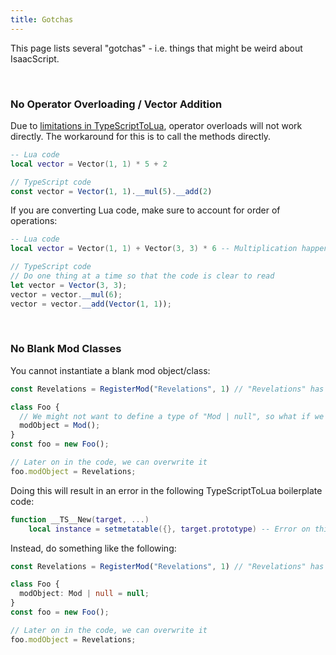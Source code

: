 ```yaml
---
title: Gotchas
---
```


This page lists several "gotchas" - i.e. things that might be weird about IsaacScript.

<br />

### No Operator Overloading / Vector Addition

Due to [limitations in TypeScriptToLua](https://typescripttolua.github.io/docs/advanced/writing-declarations/#operator-overloads), operator overloads will not work directly. The workaround for this is to call the methods directly.

```lua
-- Lua code
local vector = Vector(1, 1) * 5 + 2
```

```typescript
// TypeScript code
const vector = Vector(1, 1).__mul(5).__add(2)
```

If you are converting Lua code, make sure to account for order of operations:

```lua
-- Lua code
local vector = Vector(1, 1) + Vector(3, 3) * 6 -- Multiplication happens before addition
```

```typescript
// TypeScript code
// Do one thing at a time so that the code is clear to read
let vector = Vector(3, 3);
vector = vector.__mul(6);
vector = vector.__add(Vector(1, 1));
```

<br />

### No Blank Mod Classes

You cannot instantiate a blank mod object/class:

```typescript
const Revelations = RegisterMod("Revelations", 1) // "Revelations" has the type "Mod"

class Foo {
  // We might not want to define a type of "Mod | null", so what if we use a blank class?
  modObject = Mod();
}
const foo = new Foo();

// Later on in the code, we can overwrite it
foo.modObject = Revelations;
```

Doing this will result in an error in the following TypeScriptToLua boilerplate code:

```lua
function __TS__New(target, ...)
    local instance = setmetatable({}, target.prototype) -- Error on this line
```

Instead, do something like the following:

```typescript
const Revelations = RegisterMod("Revelations", 1) // "Revelations" has the type "Mod"

class Foo {
  modObject: Mod | null = null;
}
const foo = new Foo();

// Later on in the code, we can overwrite it
foo.modObject = Revelations;
```
